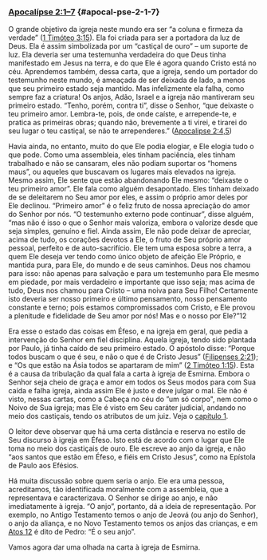 ### [Apocalípse 2:1–7](http://bibliaonline.com.br/acf/ap/2/1-7) {#apocal-pse-2-1-7}

O grande objetivo da igreja neste mundo era ser “a coluna e firmeza da verdade” ([1 Timóteo 3:15](http://bibliaonline.com.br/acf/1tm/3/15)). Ela foi criada para ser a portadora da luz de Deus. Ela é assim simbolizada por um “castiçal de ouro” – um suporte de luz. Ela deveria ser uma testemunha verdadeira do que Deus tinha manifestado em Jesus na terra, e do que Ele é agora quando Cristo está no céu. Aprendemos também, dessa carta, que a igreja, sendo um portador do testemunho neste mundo, é ameaçada de ser deixada de lado, a menos que seu primeiro estado seja mantido. Mas infelizmente ela falha, como sempre faz a criatura! Os anjos, Adão, Israel e a igreja não mantiveram seu primeiro estado. “Tenho, porém, contra ti”, disse o Senhor, “que deixaste o teu primeiro amor. Lembra-te, pois, de onde caíste, e arrepende-te, e pratica as primeiras obras; quando não, brevemente a ti virei, e tirarei do seu lugar o teu castiçal, se não te arrependeres.” ([Apocalipse 2:4,5](http://bibliaonline.com.br/acf/ap/2/4,5))

Havia ainda, no entanto, muito do que Ele podia elogiar, e Ele elogia tudo o que pode. Como uma assembleia, eles tinham paciência, eles tinham trabalhado e não se cansaram, eles não podiam suportar os “homens maus”, ou aqueles que buscavam os lugares mais elevados na igreja. Mesmo assim, Ele sente que estão abandonando Ele mesmo: “deixaste o teu primeiro amor”. Ele fala como alguém desapontado. Eles tinham deixado de se deleitarem no Seu amor por eles, e assim o próprio amor deles por Ele declinou. “Primeiro amor” é o feliz fruto de nossa apreciação do amor do Senhor por nós. “O testemunho externo pode continuar”, disse alguém, “mas não é isso o que o Senhor mais valoriza, embora o valorize desde que seja simples, genuíno e fiel. Ainda assim, Ele não pode deixar de apreciar, acima de tudo, os corações devotos a Ele, o fruto de Seu próprio amor pessoal, perfeito e de auto-sacrifício. Ele tem uma esposa sobre a terra, a quem Ele deseja ver tendo como único objeto de afeição Ele Próprio, e mantida pura, para Ele, do mundo e de seus caminhos. Deus nos chamou para isso: não apenas para salvação e para um testemunho para Ele mesmo em piedade, por mais verdadeiro e importante que isso seja; mas acima de tudo, Deus nos chamou para Cristo – uma noiva para Seu Filho! Certamente isto deveria ser nosso primeiro e último pensamento, nosso pensamento constante e terno; pois estamos compromissados com Cristo, e Ele provou a plenitude e fidelidade de Seu amor por nós! Mas e o nosso por Ele?”12

Era esse o estado das coisas em Éfeso, e na igreja em geral, que pedia a intervenção do Senhor em fiel disciplina. Aquela igreja, tendo sido plantada por Paulo, já tinha caído de seu primeiro estado. O apóstolo disse: “Porque todos buscam o que é seu, e não o que é de Cristo Jesus” ([Filipenses 2:21](http://bibliaonline.com.br/acf/fp/2/21)); e “Os que estão na Ásia todos se apartaram de mim” ([2 Timóteo 1:15](http://bibliaonline.com.br/acf/2tm/1/15)). Esta é a causa da tribulação da qual fala a carta à igreja de Esmirna. Embora o Senhor seja cheio de graça e amor em todos os Seus modos para com Sua caída e falha igreja, ainda assim Ele é justo e deve julgar o mal. Ele não é visto, nessas cartas, como a Cabeça no céu do ”um só corpo&quot;, nem como o Noivo de Sua igreja; mas Ele é visto em Seu caráter judicial, andando no meio dos castiçais, tendo os atributos de um juiz. Veja o [capítulo 1](http://bibliaonline.com.br/acf/ap/1).

O leitor deve observar que há uma certa distância e reserva no estilo de Seu discurso à igreja em Éfeso. Isto está de acordo com o lugar que Ele toma no meio dos castiçais de ouro. Ele escreve ao anjo da igreja, e não “aos santos que estão em Éfeso, e fiéis em Cristo Jesus”, como na Epístola de Paulo aos Efésios.

Há muita discussão sobre quem seria o anjo. Ele era uma pessoa, acreditamos, tão identificada moralmente com a assembleia, que a representava e caracterizava. O Senhor se dirige ao anjo, e não imediatamente à igreja. “O anjo”, portanto, dá a ideia de representação. Por exemplo, no Antigo Testamento temos o anjo de Jeová (ou anjo do Senhor), o anjo da aliança, e no Novo Testamento temos os anjos das crianças, e em [Atos 12](http://bibliaonline.com.br/acf/atos/12) é dito de Pedro: “É o seu anjo”.

Vamos agora dar uma olhada na carta à igreja de Esmirna.